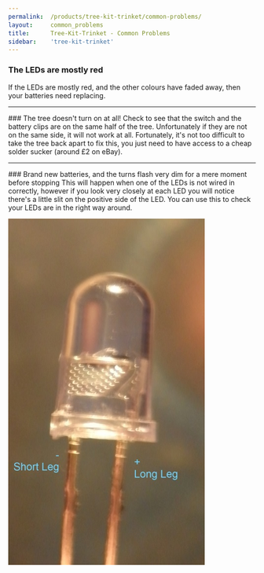 ```yaml
---
permalink:	/products/tree-kit-trinket/common-problems/
layout:		common_problems
title:		Tree-Kit-Trinket - Common Problems
sidebar:    'tree-kit-trinket'
---
```

### The LEDs are mostly red
If the LEDs are mostly red, and the other colours have faded away, then your batteries need replacing.
<hr />
### The tree doesn't turn on at all!
Check to see that the switch and the battery clips are on the same half of the tree. Unfortunately if they are not on the same side, it will not work at all. Fortunately, it's not too difficult to take the tree back apart to fix this, you just need to have access to a cheap solder sucker (around &pound;2 on eBay).
<hr />
### Brand new batteries, and the turns flash very dim for a mere moment before stopping
This will happen when one of the LEDs is not wired in correctly, however if you look very closely at each LED you will notice there's a little slit on the positive side of the LED. You can use this to check your LEDs are in the right way around.

![LED-Closeup]

[LED-Closeup]: /Content/products/soldering-is-easy/problems/P1010008.jpg